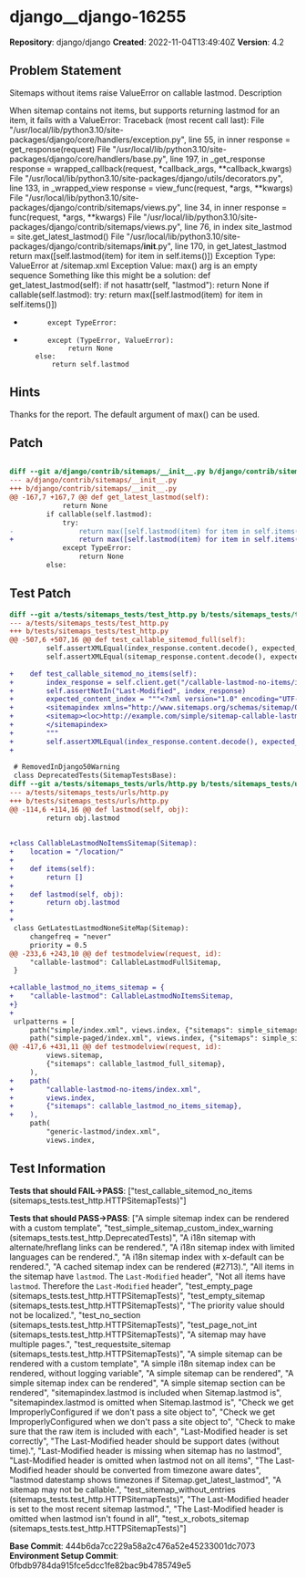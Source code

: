 # django__django-16255

**Repository**: django/django
**Created**: 2022-11-04T13:49:40Z
**Version**: 4.2

## Problem Statement

Sitemaps without items raise ValueError on callable lastmod.
Description
	
When sitemap contains not items, but supports returning lastmod for an item, it fails with a ValueError:
Traceback (most recent call last):
 File "/usr/local/lib/python3.10/site-packages/django/core/handlers/exception.py", line 55, in inner
	response = get_response(request)
 File "/usr/local/lib/python3.10/site-packages/django/core/handlers/base.py", line 197, in _get_response
	response = wrapped_callback(request, *callback_args, **callback_kwargs)
 File "/usr/local/lib/python3.10/site-packages/django/utils/decorators.py", line 133, in _wrapped_view
	response = view_func(request, *args, **kwargs)
 File "/usr/local/lib/python3.10/site-packages/django/contrib/sitemaps/views.py", line 34, in inner
	response = func(request, *args, **kwargs)
 File "/usr/local/lib/python3.10/site-packages/django/contrib/sitemaps/views.py", line 76, in index
	site_lastmod = site.get_latest_lastmod()
 File "/usr/local/lib/python3.10/site-packages/django/contrib/sitemaps/__init__.py", line 170, in get_latest_lastmod
	return max([self.lastmod(item) for item in self.items()])
Exception Type: ValueError at /sitemap.xml
Exception Value: max() arg is an empty sequence
Something like this might be a solution:
	 def get_latest_lastmod(self):
		 if not hasattr(self, "lastmod"):
			 return None
		 if callable(self.lastmod):
			 try:
				 return max([self.lastmod(item) for item in self.items()])
-			except TypeError:
+			except (TypeError, ValueError):
				 return None
		 else:
			 return self.lastmod


## Hints

Thanks for the report.
The default argument of max() can be used.

## Patch

```diff

diff --git a/django/contrib/sitemaps/__init__.py b/django/contrib/sitemaps/__init__.py
--- a/django/contrib/sitemaps/__init__.py
+++ b/django/contrib/sitemaps/__init__.py
@@ -167,7 +167,7 @@ def get_latest_lastmod(self):
             return None
         if callable(self.lastmod):
             try:
-                return max([self.lastmod(item) for item in self.items()])
+                return max([self.lastmod(item) for item in self.items()], default=None)
             except TypeError:
                 return None
         else:


```

## Test Patch

```diff
diff --git a/tests/sitemaps_tests/test_http.py b/tests/sitemaps_tests/test_http.py
--- a/tests/sitemaps_tests/test_http.py
+++ b/tests/sitemaps_tests/test_http.py
@@ -507,6 +507,16 @@ def test_callable_sitemod_full(self):
         self.assertXMLEqual(index_response.content.decode(), expected_content_index)
         self.assertXMLEqual(sitemap_response.content.decode(), expected_content_sitemap)
 
+    def test_callable_sitemod_no_items(self):
+        index_response = self.client.get("/callable-lastmod-no-items/index.xml")
+        self.assertNotIn("Last-Modified", index_response)
+        expected_content_index = """<?xml version="1.0" encoding="UTF-8"?>
+        <sitemapindex xmlns="http://www.sitemaps.org/schemas/sitemap/0.9">
+        <sitemap><loc>http://example.com/simple/sitemap-callable-lastmod.xml</loc></sitemap>
+        </sitemapindex>
+        """
+        self.assertXMLEqual(index_response.content.decode(), expected_content_index)
+
 
 # RemovedInDjango50Warning
 class DeprecatedTests(SitemapTestsBase):
diff --git a/tests/sitemaps_tests/urls/http.py b/tests/sitemaps_tests/urls/http.py
--- a/tests/sitemaps_tests/urls/http.py
+++ b/tests/sitemaps_tests/urls/http.py
@@ -114,6 +114,16 @@ def lastmod(self, obj):
         return obj.lastmod
 
 
+class CallableLastmodNoItemsSitemap(Sitemap):
+    location = "/location/"
+
+    def items(self):
+        return []
+
+    def lastmod(self, obj):
+        return obj.lastmod
+
+
 class GetLatestLastmodNoneSiteMap(Sitemap):
     changefreq = "never"
     priority = 0.5
@@ -233,6 +243,10 @@ def testmodelview(request, id):
     "callable-lastmod": CallableLastmodFullSitemap,
 }
 
+callable_lastmod_no_items_sitemap = {
+    "callable-lastmod": CallableLastmodNoItemsSitemap,
+}
+
 urlpatterns = [
     path("simple/index.xml", views.index, {"sitemaps": simple_sitemaps}),
     path("simple-paged/index.xml", views.index, {"sitemaps": simple_sitemaps_paged}),
@@ -417,6 +431,11 @@ def testmodelview(request, id):
         views.sitemap,
         {"sitemaps": callable_lastmod_full_sitemap},
     ),
+    path(
+        "callable-lastmod-no-items/index.xml",
+        views.index,
+        {"sitemaps": callable_lastmod_no_items_sitemap},
+    ),
     path(
         "generic-lastmod/index.xml",
         views.index,

```

## Test Information

**Tests that should FAIL→PASS**: ["test_callable_sitemod_no_items (sitemaps_tests.test_http.HTTPSitemapTests)"]

**Tests that should PASS→PASS**: ["A simple sitemap index can be rendered with a custom template", "test_simple_sitemap_custom_index_warning (sitemaps_tests.test_http.DeprecatedTests)", "A i18n sitemap with alternate/hreflang links can be rendered.", "A i18n sitemap index with limited languages can be rendered.", "A i18n sitemap index with x-default can be rendered.", "A cached sitemap index can be rendered (#2713).", "All items in the sitemap have `lastmod`. The `Last-Modified` header", "Not all items have `lastmod`. Therefore the `Last-Modified` header", "test_empty_page (sitemaps_tests.test_http.HTTPSitemapTests)", "test_empty_sitemap (sitemaps_tests.test_http.HTTPSitemapTests)", "The priority value should not be localized.", "test_no_section (sitemaps_tests.test_http.HTTPSitemapTests)", "test_page_not_int (sitemaps_tests.test_http.HTTPSitemapTests)", "A sitemap may have multiple pages.", "test_requestsite_sitemap (sitemaps_tests.test_http.HTTPSitemapTests)", "A simple sitemap can be rendered with a custom template", "A simple i18n sitemap index can be rendered, without logging variable", "A simple sitemap can be rendered", "A simple sitemap index can be rendered", "A simple sitemap section can be rendered", "sitemapindex.lastmod is included when Sitemap.lastmod is", "sitemapindex.lastmod is omitted when Sitemap.lastmod is", "Check we get ImproperlyConfigured if we don't pass a site object to", "Check we get ImproperlyConfigured when we don't pass a site object to", "Check to make sure that the raw item is included with each", "Last-Modified header is set correctly", "The Last-Modified header should be support dates (without time).", "Last-Modified header is missing when sitemap has no lastmod", "Last-Modified header is omitted when lastmod not on all items", "The Last-Modified header should be converted from timezone aware dates", "lastmod datestamp shows timezones if Sitemap.get_latest_lastmod", "A sitemap may not be callable.", "test_sitemap_without_entries (sitemaps_tests.test_http.HTTPSitemapTests)", "The Last-Modified header is set to the most recent sitemap lastmod.", "The Last-Modified header is omitted when lastmod isn't found in all", "test_x_robots_sitemap (sitemaps_tests.test_http.HTTPSitemapTests)"]

**Base Commit**: 444b6da7cc229a58a2c476a52e45233001dc7073
**Environment Setup Commit**: 0fbdb9784da915fce5dcc1fe82bac9b4785749e5
